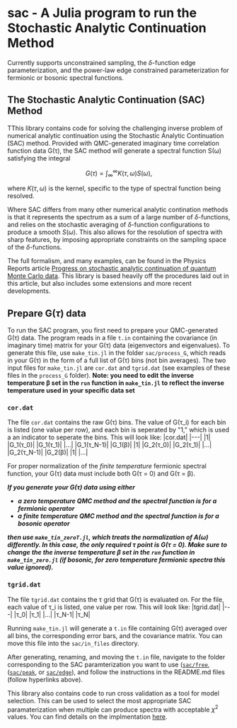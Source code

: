 # sac - A Julia program to run the Stochastic Analytic Continuation Method
Currently supports unconstrained sampling, the $\delta$-function edge parameterization, and the power-law edge constrained parameterization for fermionic or bosonic spectral functions.

## The Stochastic Analytic Continuation (SAC) Method
TThis library contains code for solving the challenging inverse problem of numerical analytic continuation using the Stochastic Analytic Continuation (SAC) method. Provided with QMC-generated imaginary time correlation function data G(τ), the SAC method will generate a spectral function S(ω) satisfying the integral

$$G(\tau) = \int_{\infty}^{\infty} K(\tau, \omega) S(\omega),$$

where $K(\tau, \omega)$ is the kernel, specific to the type of spectral function being resolved. 

Where SAC differs from many other numerical analytic contination methods is that it represents the spectrum as a sum of a large number of $\delta$-functions, and relies on the stochastic averaging of $\delta$-function configurations to produce a smooth $S(\omega)$. This also allows for the resolution of spectra with sharp features, by imposing appropriate constraints on the sampling space of the $\delta$-functions.

The full formalism, and many examples, can be found in the Physics Reports article [Progress on stochastic analytic continuation of quantum Monte Carlo data](https://www.sciencedirect.com/science/article/pii/S0370157322003921). This library is based heavily off the procedures laid out in this article, but also includes some extensions and more recent developments.

## Prepare G($\tau$) data

To run the SAC program, you first need to prepare your QMC-generated G(τ) data. The program reads in a file `t.in` containing the covariance (in imaginary time) matrix for your G(τ) data (eigenvectors and eigenvalues). To generate this file, use `make_tin.jl` in the folder `sac/process_G`, which reads in your G(τ) in the form of a full list of G(τ) bins (not bin averages). The two input files for `make_tin.jl` are `cor.dat` and `tgrid.dat` (see examples of these files in the `process_G` folder). **Note: you need to edit the inverse temperature β set in the `run` function in `make_tin.jl` to reflect the inverse temperature used in your specific data set**

### `cor.dat`
The file `cor.dat` contains the raw G(τ) bins. The value of G(τ_i) for each bin is listed (one value per row), and each bin is seperated by "1," which is used a an indicator to seperate the bins. This will look like:
|cor.dat|
|---|
|1|
|G_1(τ_0)|
|G_1(τ_1)|
|...|
|G_1(τ_N-1)|
|G_1(β)|
|1|
|G_2(τ_0)|
|G_2(τ_1)|
|...|
|G_2(τ_N-1)|
|G_2(β)|
|1|
|...|

For proper normalization of the *finite temperature* fermionic spectral function, your G(τ) data must include both G(τ = 0) and G(τ = β).

***If you generate your G(τ) data using either***
 * ***a zero temperature QMC method and the spectral function is for a fermionic operator***
 * ***a finite temperature QMC method and the spectral function is for a bosonic operator***

***then use `make_tin_zeroT.jl`, which treats the normalization of A(ω) differently. In this case, the only required τ point is G(τ = 0). Make sure to change the the inverse temperature β set in the `run` function in `make_tin_zero.jl` (if bosonic, for zero temperature fermionic spectra this value ignored).***


### `tgrid.dat`
The file `tgrid.dat` contains the τ grid that G(τ) is evaluated on. For the file, each value of τ_i is listed, one value per row. This will look like:
|tgrid.dat|
|---|
|τ_0|
|τ_1|
|...|
|τ_N-1|
|τ_N|

Running `make_tin.jl` will generate a `t.in` file containing G(τ) averaged over all bins, the corresponding error bars, and the covariance matrix. You can move this file into the `sac/in_files` directory.



After generating, renaming, and moving the `t.in` file, navigate to the folder corresponding to the SAC paramterization you want to use ([`sac/free`](./sac/free/README.md), ([`sac/peak`](./sac/peak/README.md), or [`sac/edge`](./sac/edge/README.md)), and follow the instructions in the README.md files (follow hyperlinks above).

This library also contains code to run cross validation as a tool for model selection. This can be used to select the most appropriate SAC paramaterization when multiple can produce spectra with acceptable $\chi^2$ values. You can find details on the implmentation [here](./sac/cross_validation/README.md).


